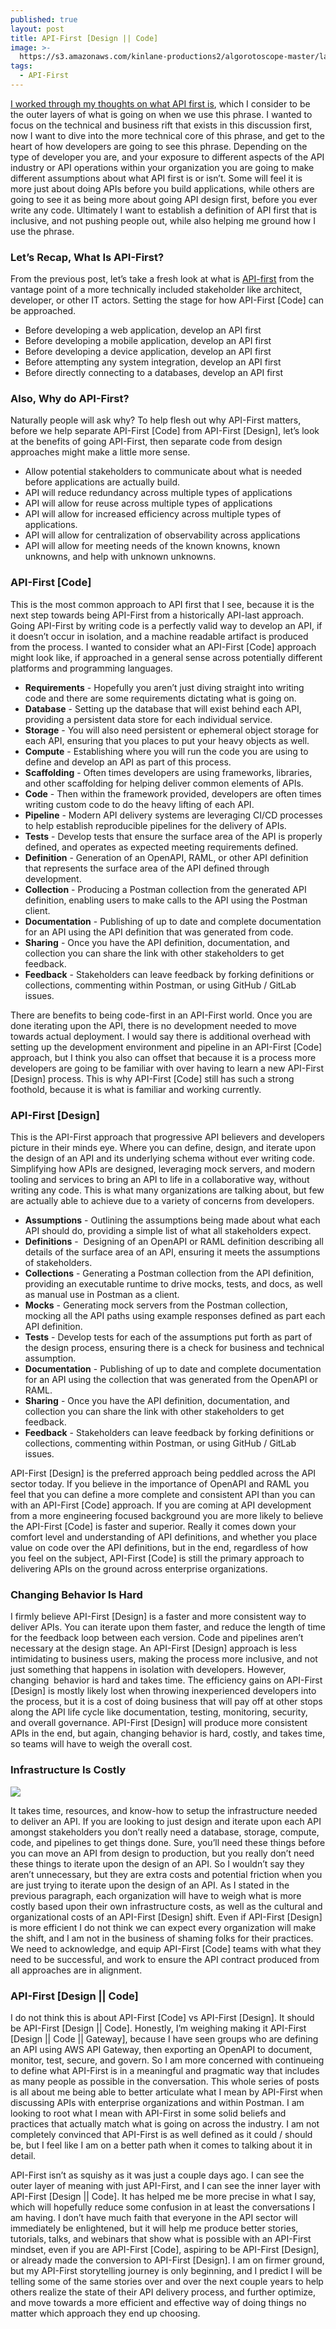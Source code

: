 ```yaml
---
published: true
layout: post
title: API-First [Design || Code]
image: >-
  https://s3.amazonaws.com/kinlane-productions2/algorotoscope-master/la_muse-alan-turing-side.jpg
tags:
  - API-First
---
```


[I worked through my thoughts on what API first is](http://apievangelist.com/2020/03/09/what-is-api-first/), which I consider to be the outer layers of what is going on when we use this phrase. I wanted to focus on the technical and business rift that exists in this discussion first, now I want to dive into the more technical core of this phrase, and get to the heart of how developers are going to see this phrase. Depending on the type of developer you are, and your exposure to different aspects of the API industry or API operations within your organization you are going to make different assumptions about what API first is or isn’t. Some will feel it is more just about doing APIs before you build applications, while others are going to see it as being more about going API design first, before you ever write any code. Ultimately I want to establish a definition of API first that is inclusive, and not pushing people out, while also helping me ground how I use the phrase.

### Let’s Recap, What Is API-First?

From the previous post, let’s take a fresh look at what is [API-first](https://www.postman.com/api-first/) from the vantage point of a more technically included stakeholder like architect, developer, or other IT actors. Setting the stage for how API-First \[Code\] can be approached.

*   Before developing a web application, develop an API first
*   Before developing a mobile application, develop an API first
*   Before developing a device application, develop an API first
*   Before attempting any system integration, develop an API first
*   Before directly connecting to a databases, develop an API first

### Also, Why do API-First?

Naturally people will ask why? To help flesh out why API-First matters, before we help separate API-First \[Code\] from API-First \[Design\], let’s look at the benefits of going API-First, then separate code from design approaches might make a little more sense.

*   Allow potential stakeholders to communicate about what is needed before applications are actually build.
*   API will reduce redundancy across multiple types of applications
*   API will allow for reuse across multiple types of applications
*   API will allow for increased efficiency across multiple types of applications.
*   API will allow for centralization of observability across applications
*   API will allow for meeting needs of the known knowns, known unknowns, and help with unknown unknowns.

### API-First \[Code\]

This is the most common approach to API first that I see, because it is the next step towards being API-First from a historically API-last approach. Going API-First by writing code is a perfectly valid way to develop an API, if it doesn’t occur in isolation, and a machine readable artifact is produced from the process. I wanted to consider what an API-First \[Code\] approach might look like, if approached in a general sense across potentially different platforms and programming languages. 

*   **Requirements** - Hopefully you aren’t just diving straight into writing code and there are some requirements dictating what is going on.
*   **Database** - Setting up the database that will exist behind each API, providing a persistent data store for each individual service.
*   **Storage** - You will also need persistent or ephemeral object storage for each API, ensuring that you places to put your heavy objects as well.
*   **Compute** - Establishing where you will run the code you are using to define and develop an API as part of this process.
*   **Scaffolding** - Often times developers are using frameworks, libraries, and other scaffolding for helping deliver common elements of APIs.
*   **Code** - Then within the framework provided, developers are often times writing custom code to do the heavy lifting of each API.
*   **Pipeline** - Modern API delivery systems are leveraging CI/CD processes to help establish reproducible pipelines for the delivery of APIs.
*   **Tests** - Develop tests that ensure the surface area of the API is properly defined, and operates as expected meeting requirements defined.
*   **Definition** - Generation of an OpenAPI, RAML, or other API definition that represents the surface area of the API defined through development.
*   **Collection** - Producing a Postman collection from the generated API definition, enabling users to make calls to the API using the Postman client.
*   **Documentation** - Publishing of up to date and complete documentation for an API using the API definition that was generated from code.
*   **Sharing** - Once you have the API definition, documentation, and collection you can share the link with other stakeholders to get feedback.
*   **Feedback** - Stakeholders can leave feedback by forking definitions or collections, commenting within Postman, or using GitHub / GitLab issues.

There are benefits to being code-first in an API-First world. Once you are done iterating upon the API, there is no development needed to move towards actual deployment. I would say there is additional overhead with setting up the development environment and pipeline in an API-First \[Code\] approach, but I think you also can offset that because it is a process more developers are going to be familiar with over having to learn a new API-First \[Design\] process. This is why API-First \[Code\] still has such a strong foothold, because it is what is familiar and working currently.

### API-First \[Design\]

This is the API-First approach that progressive API believers and developers picture in their minds eye. Where you can define, design, and iterate upon the design of an API and its underlying schema without ever writing code. Simplifying how APIs are designed, leveraging mock servers, and modern tooling and services to bring an API to life in a collaborative way, without writing any code. This is what many organizations are talking about, but few are actually able to achieve due to a variety of concerns from developers.

*   **Assumptions** - Outlining the assumptions being made about what each API should do, providing a simple list of what all stakeholders expect.
*   **Definitions** -  Designing of an OpenAPI or RAML definition describing all details of the surface area of an API, ensuring it meets the assumptions of stakeholders.
*   **Collections** - Generating a Postman collection from the API definition, providing an executable runtime to drive mocks, tests, and docs, as well as manual use in Postman as a client.
*   **Mocks** - Generating mock servers from the Postman collection, mocking all the API paths using example responses defined as part each API definition.
*   **Tests** - Develop tests for each of the assumptions put forth as part of the design process, ensuring there is a check for business and technical assumption.
*   **Documentation** - Publishing of up to date and complete documentation for an API using the collection that was generated from the OpenAPI or RAML.
*   **Sharing** - Once you have the API definition, documentation, and collection you can share the link with other stakeholders to get feedback.
*   **Feedback** - Stakeholders can leave feedback by forking definitions or collections, commenting within Postman, or using GitHub / GitLab issues.

API-First \[Design\] is the preferred approach being peddled across the API sector today. If you believe in the importance of OpenAPI and RAML you feel that you can define a more complete and consistent API than you can with an API-First \[Code\] approach. If you are coming at API development from a more engineering focused background you are more likely to believe the API-First \[Code\] is faster and superior. Really it comes down your comfort level and understanding of API definitions, and whether you place value on code over the API definitions, but in the end, regardless of how you feel on the subject, API-First \[Code\] is still the primary approach to delivering APIs on the ground across enterprise organizations.

### Changing Behavior Is Hard

I firmly believe API-First \[Design\] is a faster and more consistent way to deliver APIs. You can iterate upon them faster, and reduce the length of time for the feedback loop between each version. Code and pipelines aren’t necessary at the design stage. An API-First \[Design\] approach is less intimidating to business users, making the process more inclusive, and not just something that happens in isolation with developers. However, changing  behavior is hard and takes time. The efficiency gains on API-First \[Design\] is mostly likely lost when throwing inexperienced developers into the process, but it is a cost of doing business that will pay off at other stops along the API life cycle like documentation, testing, monitoring, security, and overall governance. API-First \[Design\] will produce more consistent APIs in the end, but again, changing behavior is hard, costly, and takes time, so teams will have to weigh the overall cost.

### Infrastructure Is Costly

![](https://s3.amazonaws.com/kinlane-productions2/algorotoscope-master/la-muse-blechlety-old-racks.jpg)

It takes time, resources, and know-how to setup the infrastructure needed to deliver an API. If you are looking to just design and iterate upon each API amongst stakeholders you don’t really need a database, storage, compute, code, and pipelines to get things done. Sure, you’ll need these things before you can move an API from design to production, but you really don’t need these things to iterate upon the design of an API. So I wouldn’t say they aren’t unnecessary, but they are extra costs and potential friction when you are just trying to iterate upon the design of an API. As I stated in the previous paragraph, each organization will have to weigh what is more costly based upon their own infrastructure costs, as well as the cultural and organizational costs of an API-First \[Design\] shift. Even if API-First \[Design\] is more efficient I do not think we can expect every organization will make the shift, and I am not in the business of shaming folks for their practices. We need to acknowledge, and equip API-First \[Code\] teams with what they need to be successful, and work to ensure the API contract produced from all approaches are in alignment.

### API-First \[Design || Code\]

I do not think this is about API-First \[Code\] vs API-First \[Design\]. It should be API-First \[Design || Code\]. Honestly, I’m weighing making it API-First \[Design || Code || Gateway\], because I have seen groups who are defining an API using AWS API Gateway, then exporting an OpenAPI to document, monitor, test, secure, and govern. So I am more concerned with continueing to define what API-First is in a meaningful and pragmatic way that includes as many people as possible in the conversation. This whole series of posts is all about me being able to better articulate what I mean by API-First when discussing APIs with enterprise organizations and within Postman. I am looking to root what I mean with API-First in some solid beliefs and practices that actually match what is going on across the industry. I am not completely convinced that API-First is as well defined as it could / should be, but I feel like I am on a better path when it comes to talking about it in detail.

API-First isn’t as squishy as it was just a couple days ago. I can see the outer layer of meaning with just API-First, and I can see the inner layer with API-First \[Design || Code\]. It has helped me be more precise in what I say, which will hopefully reduce some confusion in at least the conversations I am having. I don’t have much faith that everyone in the API sector will immediately be enlightened, but it will help me produce better stories, tutorials, talks, and webinars that show what is possible with an API-First mindset, even if you are API-First \[Code\], aspiring to be API-First \[Design\], or already made the conversion to API-First \[Design\]. I am on firmer ground, but my API-First storytelling journey is only beginning, and I predict I will be telling some of the same stories over and over the next couple years to help others realize the state of their API delivery process, and further optimize, and move towards a more efficient and effective way of doing things no matter which approach they end up choosing.